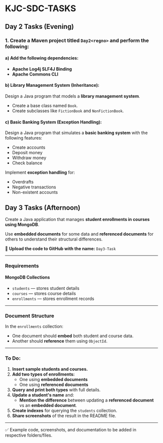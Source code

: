 # **KJC-SDC-TASKS**

## **Day 2 Tasks (Evening)**

### **1. Create a Maven project titled `Day2<regno>` and perform the following:**

#### **a) Add the following dependencies:**
- **Apache Log4j SLF4J Binding**
- **Apache Commons CLI**

#### **b) Library Management System (Inheritance):**
Design a Java program that models a **library management system**.
- Create a base class named `Book`.
- Create subclasses like `FictionBook` and `NonFictionBook`.

#### **c) Basic Banking System (Exception Handling):**
Design a Java program that simulates a **basic banking system** with the following features:
- Create accounts
- Deposit money
- Withdraw money
- Check balance

Implement **exception handling** for:
- Overdrafts
- Negative transactions
- Non-existent accounts


## **Day 3 Tasks (Afternoon)**

Create a Java application that manages **student enrollments in courses using MongoDB**.

Use **embedded documents** for some data and **referenced documents** for others to understand their structural differences.

📁 **Upload the code to GitHub with the name:** `Day3-Task`

---

### **Requirements**

#### **MongoDB Collections**
- `students` — stores student details
- `courses` — stores course details
- `enrollments` — stores enrollment records

---

### **Document Structure**
In the `enrollments` collection:
- One document should **embed** both student and course data.
- Another should **reference** them using `ObjectId`.

---

### **To Do:**

1. **Insert sample students and courses.**
2. **Add two types of enrollments:**
   - One using **embedded documents**
   - One using **referenced documents**
3. **Query and print both types** with full details.
4. **Update a student's name** and:
   - **Mention the difference** between updating a **referenced document** vs an **embedded document**.
5. **Create indexes** for querying the `students` collection.
6. **Share screenshots** of the result in the README file.

---

✅ Example code, screenshots, and documentation to be added in respective folders/files.

